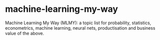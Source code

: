 # machine-learning-my-way
Machine Learning My Way (MLMY): a topic list for probability, statistics, econometrics, machine learning, neural nets, productisation and business value of the above.
